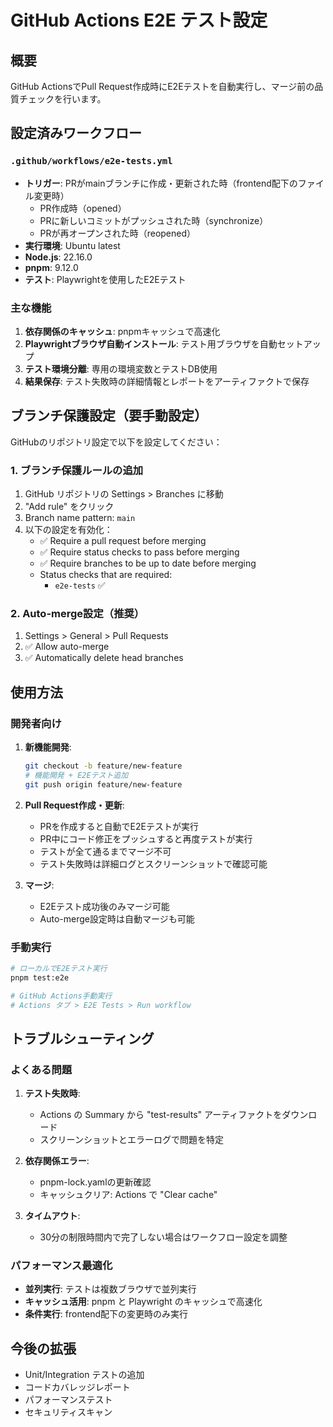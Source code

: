 # GitHub Actions E2E テスト設定

## 概要

GitHub ActionsでPull Request作成時にE2Eテストを自動実行し、マージ前の品質チェックを行います。

## 設定済みワークフロー

### `.github/workflows/e2e-tests.yml`

- **トリガー**: PRがmainブランチに作成・更新された時（frontend配下のファイル変更時）
  - PR作成時（opened）
  - PRに新しいコミットがプッシュされた時（synchronize）
  - PRが再オープンされた時（reopened）
- **実行環境**: Ubuntu latest
- **Node.js**: 22.16.0
- **pnpm**: 9.12.0
- **テスト**: Playwrightを使用したE2Eテスト

### 主な機能

1. **依存関係のキャッシュ**: pnpmキャッシュで高速化
2. **Playwrightブラウザ自動インストール**: テスト用ブラウザを自動セットアップ
3. **テスト環境分離**: 専用の環境変数とテストDB使用
4. **結果保存**: テスト失敗時の詳細情報とレポートをアーティファクトで保存

## ブランチ保護設定（要手動設定）

GitHubのリポジトリ設定で以下を設定してください：

### 1. ブランチ保護ルールの追加

1. GitHub リポジトリの Settings > Branches に移動
2. "Add rule" をクリック
3. Branch name pattern: `main`
4. 以下の設定を有効化：
   - ✅ Require a pull request before merging
   - ✅ Require status checks to pass before merging
   - ✅ Require branches to be up to date before merging
   - Status checks that are required:
     - `e2e-tests` ✅

### 2. Auto-merge設定（推奨）

1. Settings > General > Pull Requests
2. ✅ Allow auto-merge
3. ✅ Automatically delete head branches

## 使用方法

### 開発者向け

1. **新機能開発**:
   ```bash
   git checkout -b feature/new-feature
   # 機能開発 + E2Eテスト追加
   git push origin feature/new-feature
   ```

2. **Pull Request作成・更新**:
   - PRを作成すると自動でE2Eテストが実行
   - PR中にコード修正をプッシュすると再度テストが実行
   - テストが全て通るまでマージ不可
   - テスト失敗時は詳細ログとスクリーンショットで確認可能

3. **マージ**:
   - E2Eテスト成功後のみマージ可能
   - Auto-merge設定時は自動マージも可能

### 手動実行

```bash
# ローカルでE2Eテスト実行
pnpm test:e2e

# GitHub Actions手動実行
# Actions タブ > E2E Tests > Run workflow
```

## トラブルシューティング

### よくある問題

1. **テスト失敗時**:
   - Actions の Summary から "test-results" アーティファクトをダウンロード
   - スクリーンショットとエラーログで問題を特定

2. **依存関係エラー**:
   - pnpm-lock.yamlの更新確認
   - キャッシュクリア: Actions で "Clear cache"

3. **タイムアウト**:
   - 30分の制限時間内で完了しない場合はワークフロー設定を調整

### パフォーマンス最適化

- **並列実行**: テストは複数ブラウザで並列実行
- **キャッシュ活用**: pnpm と Playwright のキャッシュで高速化  
- **条件実行**: frontend配下の変更時のみ実行

## 今後の拡張

- Unit/Integration テストの追加
- コードカバレッジレポート
- パフォーマンステスト
- セキュリティスキャン